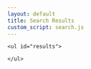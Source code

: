 ```yaml
---
layout: default
title: Search Results
custom_script: search.js
---
```

```{=html}
<ul id="results">
```
```{=html}
</ul>
```
